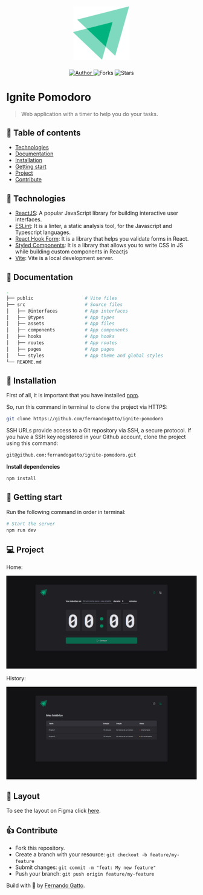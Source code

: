 <h1 align="center">
  <img
    alt="Ignite Pomodoro"
    title="Ignite Pomodoro"
    src=".github/logo.svg"
    width="150"
  />
</h1>

<p align="center">
  <a href="https://github.com/fernandogatto/" target="_blank">
    <img src="https://img.shields.io/badge/author-fernandogatto-00875F" alt="Author">
  </a>

  <img src="https://img.shields.io/github/forks/fernandogatto/ignite-pomodoro?color=00875F" alt="Forks">

  <img src="https://img.shields.io/github/stars/fernandogatto/ignite-pomodoro?color=00875F" alt="Stars">

  <h1>Ignite Pomodoro</h1>
</p>

> Web application with a timer to help you do your tasks.

## 🔗 Table of contents
- [Technologies](#technologies)
- [Documentation](#documentation)
- [Installation](#installation)
- [Getting start](#start)
- [Project](#project)
- [Contribute](#contribute)

## 📌 Technologies <a name="technologies"/>

- [ReactJS](https://pt-br.reactjs.org/): A popular JavaScript library for building interactive user interfaces.
- [ESLint](https://eslint.org/): It is a linter, a static analysis tool, for the Javascript and Typescript languages.
- [React Hook Form](https://www.react-hook-form.com/): It is a library that helps you validate forms in React.
- [Styled Components](https://styled-components.com/): It is a library that allows you to write CSS in JS while building custom components in Reactjs
- [Vite](https://vitejs.dev/): Vite is a local development server.

## 🧠 Documentation <a name="documentation"/>

```bash
.
├── public                   # Vite files
├── src                      # Source files
│   ├── @interfaces          # App interfaces
│   ├── @types               # App types
│   ├── assets               # App files
│   ├── components           # App components
│   ├── hooks                # App hooks
│   ├── routes               # App routes
│   ├── pages                # App pages
│   └── styles               # App theme and global styles
└── README.md
```

## 📂 Installation <a name="installation"/>

First of all, it is important that you have installed [npm](https://www.npmjs.com/).

So, run this command in terminal to clone the project via HTTPS:

```bash
git clone https://github.com/fernandogatto/ignite-pomodoro
```

SSH URLs provide access to a Git repository via SSH, a secure protocol. If you have a SSH key registered in your Github account, clone the project using this command:

```bash
git@github.com:fernandogatto/ignite-pomodoro.git
```

**Install dependencies**

```bash
npm install
```

## 🚀 Getting start <a name="start"/>

Run the following command in order in terminal:

```bash
# Start the server
npm run dev
```

## 💻 Project <a name="project"/>

Home:

<img
  alt="Home"
  title="Home"
  src=".github/Home.png"
  width="800"
/>

History:

<img
  alt="History"
  title="History"
  src=".github/History.png"
  width="800"
/>

## 🎨 Layout

To see the layout on Figma click [here](https://www.figma.com/community/file/1127351821076435124).

## 👍 Contribute <a name="contribute"/>

- Fork this repository.
- Create a branch with your resource: ```git checkout -b feature/my-feature```
- Submit changes: ```git commit -m "feat: My new feature"```
- Push your branch: ```git push origin feature/my-feature```

Build with 💙 by [Fernando Gatto](https://github.com/fernandogatto/).

